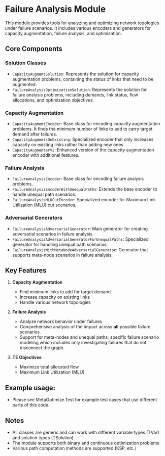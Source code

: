 # Failure Analysis Module

This module provides tools for analyzing and optimizing network topologies under failure scenarios. It includes various encoders and generators for capacity augmentation, failure analysis, and optimization.

## Core Components

### Solution Classes
- `CapacityAugmentSolution`: Represents the solution for capacity augmentation problems, containing the status of links that need to be augmented.
- `FailureAnalysisOptimizationSolution`: Represents the solution for failure analysis problems, including demands, link status, flow allocations, and optimization objectives.

### Capacity Augmentation
- `CapacityAugmentEncoder`: Base class for encoding capacity augmentation problems. It finds the minimum number of links to add to carry target demand after failures.
- `CapacityAugmentsOnExisting`: Specialized encoder that only increases capacity on existing links rather than adding new ones.
- `CapacityAugmenterV2`: Enhanced version of the capacity augmentation encoder with additional features.

### Failure Analysis
- `FailureAnalysisEncoder`: Base class for encoding failure analysis problems.
- `FailureAnalysisEncoderWithUnequalPaths`: Extends the base encoder to handle unequal path scenarios.
- `FailureAnalysisMLUCutEncoder`: Specialized encoder for Maximum Link Utilization (MLU) cut scenarios.

### Adversarial Generators
- `FailureAnalysisAdversarialGenerator`: Main generator for creating adversarial scenarios in failure analysis.
- `FailureAnalysisAdversarialGeneratorForUnequalPaths`: Specialized generator for handling unequal path scenarios.
- `FailureAnalysisWithMetaNodeAdversarialGenerator`: Generator that supports meta-node scenarios in failure analysis.

## Key Features

1. **Capacity Augmentation**
   - Find minimum links to add for target demand
   - Increase capacity on existing links
   - Handle various network topologies

2. **Failure Analysis**
   - Analyze network behavior under failures
   - Comprehensive analysis of the impact across **all** possible failure scenarios.
   - Support for meta-nodes and unequal paths; specific failure scenario modeling which includes only investigating failures that do not disconnect the graph.

3. **TE Objectives**
   - Maximize total allocated flow
   - Maximum Link Utilization (MLU)

## Example usage:

- Please see MetaOptimize.Test for example test cases that use different parts of this code.

## Notes
- All classes are generic and can work with different variable types (TVar) and solution types (TSolution)
- The module supports both binary and continuous optimization problems
- Various path computation methods are supported (KSP, etc.) 